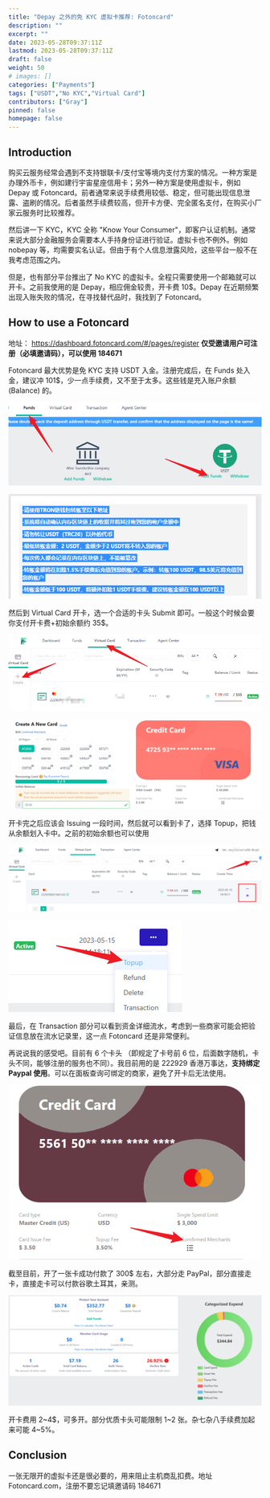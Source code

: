 ```yaml
---
title: "Depay 之外的免 KYC 虚拟卡推荐: Fotoncard"
description: ""
excerpt: ""
date: 2023-05-28T09:37:11Z
lastmod: 2023-05-28T09:37:11Z
draft: false
weight: 50
# images: []
categories: ["Payments"]
tags: ["USDT","No KYC","Virtual Card"]
contributors: ["Gray"]
pinned: false
homepage: false
---
```


## Introduction

购买云服务经常会遇到不支持银联卡/支付宝等境内支付方案的情况。一种方案是办理外币卡，例如建行宇宙星座信用卡；另外一种方案是使用虚拟卡，例如 Depay 或 Fotoncard。前者通常来说手续费用较低、稳定，但可能出现信息泄露、盗刷的情况。后者虽然手续费较高，但开卡方便、完全匿名支付，在购买小厂家云服务时比较推荐。

然后讲一下 KYC，KYC 全称 "Know Your Consumer"，即客户认证机制。通常来说大部分金融服务会需要本人手持身份证进行验证。虚拟卡也不例外。例如 nobepay 等，均需要实名认证。但由于有个人信息泄露风险，这些平台一般不在我考虑范围之内。

但是，也有部分平台推出了 No KYC 的虚拟卡。全程只需要使用一个邮箱就可以开卡。之前我使用的是 Depay，相应佣金较贵，开卡费 10$。Depay 在近期频繁出现入账失败的情况，在寻找替代品时，我找到了 Fotoncard。

## How to use a Fotoncard

地址： https://dashboard.fotoncard.com/#/pages/register **仅受邀请用户可注册（必填邀请码），可以使用 184671**

Fotoncard 最大优势是免 KYC 支持 USDT 入金。注册完成后，在 Funds 处入金，建议冲 101$，少一点手续费，又不至于太多。这些钱是充入账户余额 (Balance) 的。

![Alt text](image-2.png)

![Alt text](image-3.png)

然后到 Virtual Card 开卡，选一个合适的卡头 Submit 即可。一般这个时候会要你支付开卡费+初始余额约 35$。

![Alt text](image-4.png)

![Alt text](image-5.png)

开卡完之后应该会 Issuing 一段时间，然后就可以看到卡了，选择 Topup，把钱从余额划入卡中。之前的初始余额也可以使用

![Alt text](image-8.png)

![Alt text](image-7.png)

最后，在 Transaction 部分可以看到资金详细流水，考虑到一些商家可能会把验证信息放在流水记录里，这一点 Fotoncard 还是非常便利。

再说说我的感受吧。目前有 6 个卡头 （即规定了卡号前 6 位，后面数字随机，卡头不同，能够注册的服务也不同）。我目前用的是 222929 香港万事达，**支持绑定 Paypal 使用**。可以在面板查询可绑定的商家，避免了开卡后无法使用。

![查询绑定](image-1.png)

截至目前，开了一张卡成功付款了 300$ 左右，大部分走 PayPal，部分直接走卡，直接走卡可以付款谷歌土耳其，亲测。

![控制面板](image.png)

开卡费用 2~4$，可多开。部分优质卡头可能限制 1~2 张。杂七杂八手续费加起来可能 4~5%。

## Conclusion

一张无限开的虚拟卡还是很必要的，用来阻止主机商乱扣费。地址 Fotoncard.com，注册不要忘记填邀请码 184671